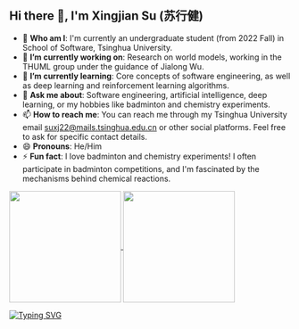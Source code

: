 ## Hi there 👋, I'm Xingjian Su (苏行健)

- 🔭 **Who am I**: I'm currently an undergraduate student (from 2022 Fall) in School of Software, Tsinghua University.
- 🔭 **I’m currently working on**: Research on world models, working in the THUML group under the guidance of Jialong Wu.
- 🌱 **I’m currently learning**: Core concepts of software engineering, as well as deep learning and reinforcement learning algorithms.
- 💬 **Ask me about**: Software engineering, artificial intelligence, deep learning, or my hobbies like badminton and chemistry experiments.
- 📫 **How to reach me**: You can reach me through my Tsinghua University email suxj22@mails.tsinghua.edu.cn or other social platforms. Feel free to ask for specific contact details.
- 😄 **Pronouns**: He/Him
- ⚡ **Fun fact**: I love badminton and chemistry experiments! I often participate in badminton competitions, and I'm fascinated by the mechanisms behind chemical reactions.

<a href="https://github.com/anuraghazra/github-readme-stats">
  <img height=200 align="center" src="https://github-readme-stats.vercel.app/api?username=suxj22&card_width=450" />
</a>
<a href="https://github.com/anuraghazra/convoychat">
  <img height=200 align="center" src="https://github-readme-stats.vercel.app/api/top-langs?username=suxj22&layout=compact&langs_count=8&card_width=450" />
</a>

[![Typing SVG](https://readme-typing-svg.herokuapp.com?font=Fira+Code&duration=4000&pause=1000&color=6EF7F3&width=435&lines=Welcome+to+my+GitHub;%E6%AC%A2%E8%BF%8E%E8%AE%BF%E9%97%AE%E6%88%91%E7%9A%84GitHub;Bienvenue+sur+mon+GitHub;%D0%94%D0%BE%D0%B1%D1%80%D0%BE+%D0%BF%D0%BE%D0%B6%D0%B0%D0%BB%D0%BE%D0%B2%D0%B0%D1%82%D1%8C+%D0%BD%D0%B0+%D0%BC%D0%BE%D0%B9+GitHub;%E7%A7%81%E3%81%AEGitHub%E3%81%B8%E3%82%88%E3%81%86%E3%81%93%E3%81%9D)](https://git.io/typing-svg)


